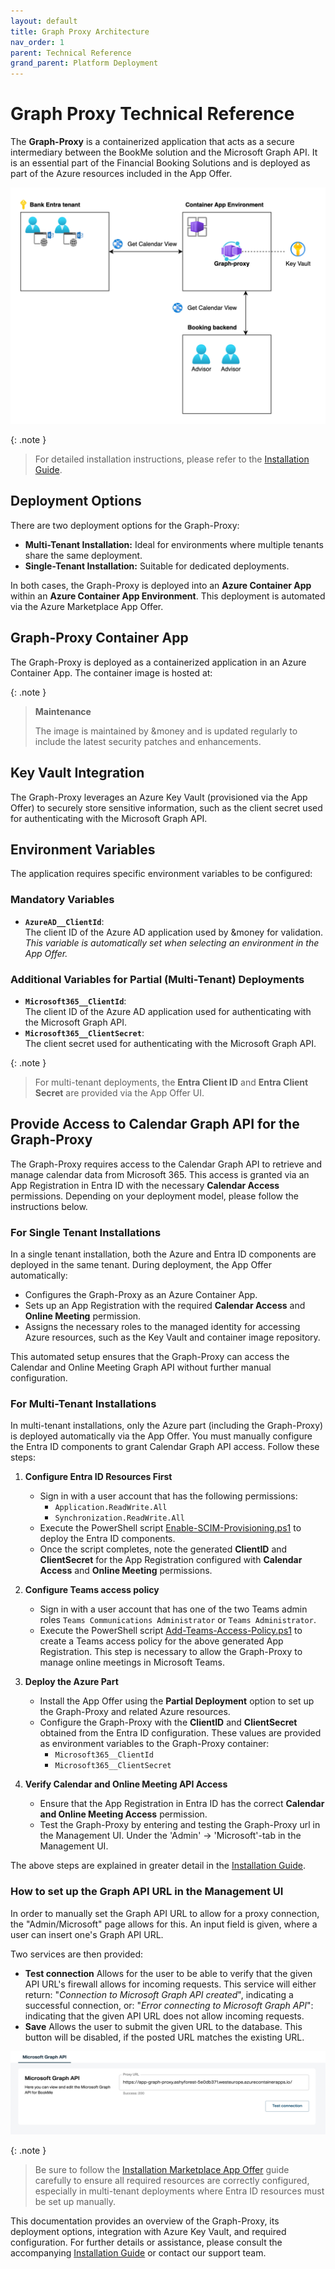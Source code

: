 ```yaml
---
layout: default
title: Graph Proxy Architecture
nav_order: 1
parent: Technical Reference
grand_parent: Platform Deployment
---
```


# Graph Proxy Technical Reference

The **Graph-Proxy** is a containerized application that acts as a secure intermediary between the BookMe solution and the Microsoft Graph API.
It is an essential part of the Financial Booking Solutions and is deployed as part of the Azure resources included in the App Offer.

![Graph-Proxy and Key Vault Architecture](../../assets/images/graph-proxy-keyvault.png)

{: .note }
> For detailed installation instructions, please refer to the [Installation Guide](../installation-marketplace-app-offer).
>

## Deployment Options

There are two deployment options for the Graph-Proxy:

- **Multi-Tenant Installation:** Ideal for environments where multiple tenants share the same deployment.
- **Single-Tenant Installation:** Suitable for dedicated deployments.

In both cases, the Graph-Proxy is deployed into an **Azure Container App** within an **Azure Container App Environment**.
This deployment is automated via the Azure Marketplace App Offer.

## Graph-Proxy Container App

The Graph-Proxy is deployed as a containerized application in an Azure Container App. The container image is hosted at:

{: .note }
> **Maintenance**
>
> The image is maintained by &money and is updated regularly to include the latest security patches and enhancements.
>

## Key Vault Integration

The Graph-Proxy leverages an Azure Key Vault (provisioned via the App Offer) to securely store sensitive information,
such as the client secret used for authenticating with the Microsoft Graph API.

## Environment Variables

The application requires specific environment variables to be configured:

### Mandatory Variables

- **`AzureAD__ClientId`**:  
  The client ID of the Azure AD application used by &money for validation.  
  _This variable is automatically set when selecting an environment in the App Offer._

### Additional Variables for Partial (Multi-Tenant) Deployments

- **`Microsoft365__ClientId`**:  
  The client ID of the Azure AD application used for authenticating with the Microsoft Graph API.
- **`Microsoft365__ClientSecret`**:  
  The client secret used for authenticating with the Microsoft Graph API.

{: .note }
> For multi-tenant deployments, the **Entra Client ID** and **Entra Client Secret** are provided via the App Offer UI.
>

## Provide Access to Calendar Graph API for the Graph-Proxy

The Graph-Proxy requires access to the Calendar Graph API to retrieve and manage calendar data from Microsoft 365. This access is granted via an App Registration in Entra ID with the necessary **Calendar Access** permissions. Depending on your deployment model, please follow the instructions below.

### For Single Tenant Installations

In a single tenant installation, both the Azure and Entra ID components are deployed in the same tenant. During deployment, the App Offer automatically:

- Configures the Graph-Proxy as an Azure Container App.
- Sets up an App Registration with the required **Calendar Access** and **Online Meeting** permission.
- Assigns the necessary roles to the managed identity for accessing Azure resources, such as the Key Vault and container image repository.

This automated setup ensures that the Graph-Proxy can access the Calendar and Online Meeting Graph API without further manual configuration.

### For Multi-Tenant Installations

In multi-tenant installations, only the Azure part (including the Graph-Proxy) is deployed automatically via the App Offer. You must manually configure the Entra ID components to grant Calendar Graph API access. Follow these steps:

1. **Configure Entra ID Resources First**

   - Sign in with a user account that has the following permissions:
     - `Application.ReadWrite.All`
     - `Synchronization.ReadWrite.All`
   - Execute the PowerShell script [Enable-SCIM-Provisioning.ps1](powershell-scripts#enable-scim-provisioningps1) to deploy the Entra ID components.
   - Once the script completes, note the generated **ClientID** and **ClientSecret** for the App Registration configured with **Calendar Access** and **Online Meeting** permissions.

2. **Configure Teams access policy**
    - Sign in with a user account that has one of the two Teams admin roles `Teams Communications Administrator` or `Teams Administrator`.
    - Execute the PowerShell script [Add-Teams-Access-Policy.ps1](../configuration/teams-access-policy) to create a Teams access policy for the above generated App Registration. This step is necessary to allow the Graph-Proxy to manage online meetings in Microsoft Teams.

3. **Deploy the Azure Part**

   - Install the App Offer using the **Partial Deployment** option to set up the Graph-Proxy and related Azure resources.
   - Configure the Graph-Proxy with the **ClientID** and **ClientSecret** obtained from the Entra ID configuration. These values are provided as environment variables to the Graph-Proxy container:
     - `Microsoft365__ClientId`
     - `Microsoft365__ClientSecret`

4. **Verify Calendar and Online Meeting API Access**
   - Ensure that the App Registration in Entra ID has the correct **Calendar and Online Meeting Access** permission.
   - Test the Graph-Proxy by entering and testing the Graph-Proxy url in the Management UI. Under the 'Admin' → 'Microsoft'-tab in the Management UI.

The above steps are explained in greater detail in the [Installation Guide](../installation-marketplace-app-offer).

### How to set up the Graph API URL in the Management UI

In order to manually set the Graph API URL to allow for a proxy connection, the "Admin/Microsoft" page allows for this. An input field is given, where a user can insert one's Graph API URL.

Two services are then provided:

- **Test connection**
  Allows for the user to be able to verify that the given API URL's firewall allows for incoming requests. This service will either return: "_Connection to Microsoft Graph API created_", indicating a successful connection, or: "_Error connecting to Microsoft Graph API_": indicating that the given API URL does not allow incoming requests.
- **Save**
  Allows the user to submit the given URL to the database. This button will be disabled, if the posted URL matches the existing URL.

![management-ui-graph-test.png](../../assets/images/management-ui-graph-test.png)

{: .note }
>  Be sure to follow the [Installation Marketplace App Offer](../installation-marketplace-app-offer) guide carefully to ensure all required resources are correctly configured, especially in multi-tenant deployments where Entra ID resources must be set up manually.

This documentation provides an overview of the Graph-Proxy, its deployment options,
integration with Azure Key Vault, and required configuration. For further details or assistance,
please consult the accompanying [Installation Guide](../installation-marketplace-app-offer) or contact our support team.
